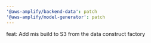 ```yaml
---
'@aws-amplify/backend-data': patch
'@aws-amplify/model-generator': patch
---
```


feat: Add mis build to S3 from the data construct factory
